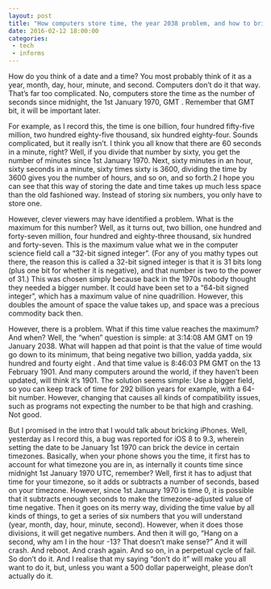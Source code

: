 ```yaml
---
layout: post
title: "How computers store time, the year 2038 problem, and how to brick an iPhone."
date: 2016-02-12 18:00:00
categories:
 - tech
 - informs
---
```


How do you think of a date and a time? You most probably think of it as a year, month, day, hour, minute, and second. Computers don’t do it that way. That’s far too complicated. No, computers store the time as the number of seconds since midnight, the 1st January 1970, GMT . Remember that GMT bit, it will be important later.

For example, as I record this, the time is one billion, four hundred fifty-five million, two hundred eighty-five thousand, six hundred eighty-four. Sounds complicated, but it really isn’t. I think you all know that there are 60 seconds in a minute, right? Well, if you divide that number by sixty, you get the number of minutes since 1st January 1970. Next, sixty minutes in an hour, sixty seconds in a minute, sixty times sixty is 3600, dividing the time by 3600 gives you the number of hours, and so on, and so forth.2 I hope you can see that this way of storing the date and time takes up much less space than the old fashioned way. Instead of storing six numbers, you only have to store one.

However, clever viewers may have identified a problem. What is the maximum for this number? Well, as it turns out, two billion, one hundred and forty-seven million, four hundred and eighty-three thousand, six hundred and forty-seven. This is the maximum value what we in the computer science field call a “32-bit signed integer”. (For any of you mathy types out there, the reason this is called a 32-bit signed integer is that it is 31 bits long (plus one bit for whether it is negative), and that number is two to the power of 31.) This was chosen simply because back in the 1970s nobody thought they needed a bigger number. It could have been set to a “64-bit signed integer”, which has a maximum value of nine quadrillion. However, this doubles the amount of space the value takes up, and space was a precious commodity back then.

However, there is a problem. What if this time value reaches the maximum? And when? Well, the “when” question is simple: at 3:14:08 AM GMT on 19 January 2038. What will happen ad that point is that the value of time would go down to its minimum, that being negative two billion, yadda yadda, six hundred and fourty eight . And that time value is 8:46:03 PM GMT on the 13 February 1901. And many computers around the world, if they haven’t been updated, will think it’s 1901. The solution seems simple: Use a bigger field, so you can keep track of time for 292 billion years for example, with a 64-bit number. However, changing that causes all kinds of compatibility issues, such as programs not expecting the number to be that high and crashing. Not good.

But I promised in the intro that I would talk about bricking iPhones. Well, yesterday as I record this, a bug was reported for iOS 8 to 9.3, wherein setting the date to be January 1st 1970 can brick the device in certain timezones. Basically, when your phone shows you the time, it first has to account for what timezone you are in, as internally it counts time since midnight 1st January 1970 UTC, remember? Well, first it has to adjust that time for your timezone, so it adds or subtracts a number of seconds, based on your timezone. However, since 1st January 1970 is time 0, it is possible that it subtracts enough seconds to make the timezone-adjusted value of time negative. Then it goes on its merry way, dividing the time value by all kinds of things, to get a series of six numbers that you will understand (year, month, day, hour, minute, second). However, when it does those divisions, it will get negative numbers. And then it will go, “Hang on a second, why am I in the hour -13? That doesn’t make sense?” And it will crash. And reboot. And crash again. And so on, in a perpetual cycle of fail. So don’t do it. And I realise that my saying “don’t do it” will make you all want to do it, but, unless you want a 500 dollar paperweight, please don’t actually do it.

